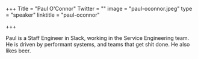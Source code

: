 +++
Title = "Paul O'Connor"
Twitter = ""
image = "paul-oconnor.jpeg"
type = "speaker"
linktitle = "paul-oconnor"

+++

Paul is a Staff Engineer in Slack, working in the Service Engineering team. He is driven by performant systems, and teams that get shit done. He also likes beer.

